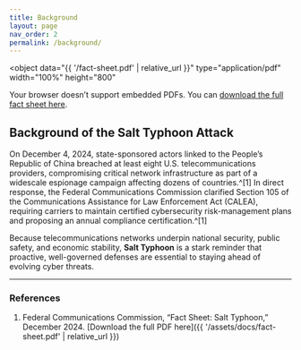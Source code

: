 ```yaml
---
title: Background
layout: page
nav_order: 2
permalink: /background/
---
```


<!-- Embed the FCC Fact Sheet PDF -->
<object
  data="{{ '/fact-sheet.pdf' | relative_url }}"
  type="application/pdf"
  width="100%"
  height="800"
>
  <p>
    Your browser doesn’t support embedded PDFs.  
    You can <a href="{{ '/fact-sheet.pdf' | relative_url }}">download the full fact sheet here</a>.
  </p>
</object>

## Background of the Salt Typhoon Attack

On December 4, 2024, state-sponsored actors linked to the People’s Republic of China breached at least eight U.S. telecommunications providers, compromising critical network infrastructure as part of a widescale espionage campaign affecting dozens of countries.^[1] In direct response, the Federal Communications Commission clarified Section 105 of the Communications Assistance for Law Enforcement Act (CALEA), requiring carriers to maintain certified cybersecurity risk-management plans and proposing an annual compliance certification.^[1]

Because telecommunications networks underpin national security, public safety, and economic stability, **Salt Typhoon** is a stark reminder that proactive, well-governed defenses are essential to staying ahead of evolving cyber threats.

---

### References

1. Federal Communications Commission, “Fact Sheet: Salt Typhoon,” December 2024. [Download the full PDF here]({{ '/assets/docs/fact-sheet.pdf' | relative_url }})

